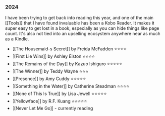### 2024

I have been trying to get back into reading this year, and one of the main [[Tools]] that I have found invaluable has been a Kobo Reader. It makes it super easy to get lost in a book, especially as you can hide things like page count. It's also not tied into an upselling ecosystem anywhere near as much as a Kindle.

- [[The Housemaid-s Secret]] by Freida McFadden ⭐️⭐️⭐️⭐️
- [[First Lie Wins]] by Ashley Elston ⭐️⭐️⭐️⭐️
- [[The Remains of the Day]] by Kazuo Ishiguro ⭐️⭐️⭐️⭐️⭐️
- [[The Winner]] by Teddy Wayne ⭐️⭐️⭐️
- [[Presence]] by Amy Cuddy ⭐️⭐️⭐️⭐️⭐️
- [[Something in the Water]] by Catherine Steadman ⭐️⭐️⭐️⭐️
- [[None of This Is True]] by Lisa Jewell ⭐️⭐️⭐️⭐️⭐️
- [[Yellowface]] by R.F. Kuang ⭐️⭐️⭐️⭐️⭐️
- [[Never Let Me Go]] - currently reading
